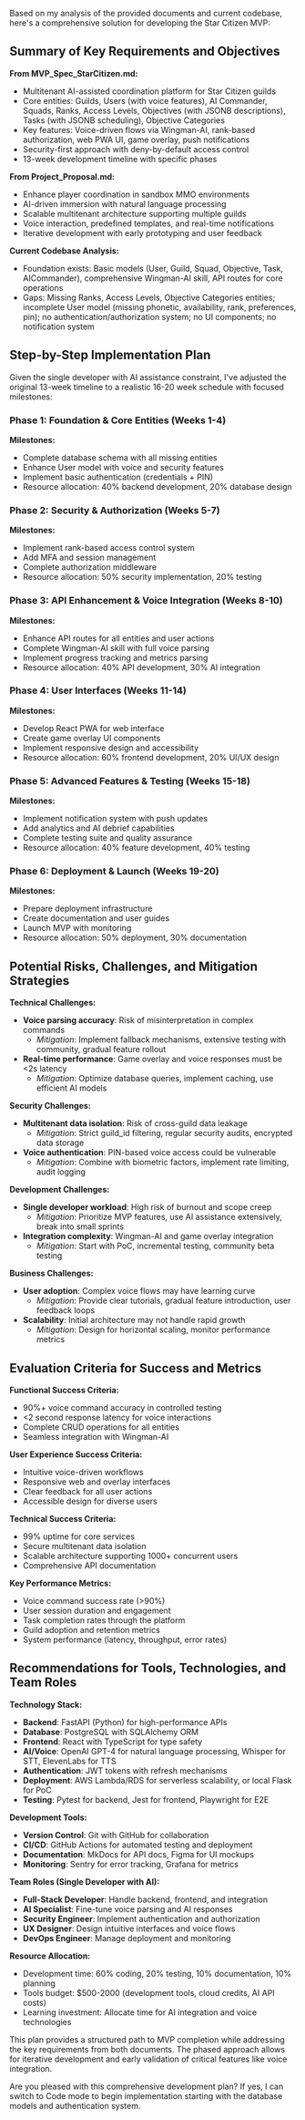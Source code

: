 Based on my analysis of the provided documents and current codebase, here's a comprehensive solution for developing the Star Citizen MVP:

## Summary of Key Requirements and Objectives

**From MVP_Spec_StarCitizen.md:**
- Multitenant AI-assisted coordination platform for Star Citizen guilds
- Core entities: Guilds, Users (with voice features), AI Commander, Squads, Ranks, Access Levels, Objectives (with JSONB descriptions), Tasks (with JSONB scheduling), Objective Categories
- Key features: Voice-driven flows via Wingman-AI, rank-based authorization, web PWA UI, game overlay, push notifications
- Security-first approach with deny-by-default access control
- 13-week development timeline with specific phases

**From Project_Proposal.md:**
- Enhance player coordination in sandbox MMO environments
- AI-driven immersion with natural language processing
- Scalable multitenant architecture supporting multiple guilds
- Voice interaction, predefined templates, and real-time notifications
- Iterative development with early prototyping and user feedback

**Current Codebase Analysis:**
- Foundation exists: Basic models (User, Guild, Squad, Objective, Task, AICommander), comprehensive Wingman-AI skill, API routes for core operations
- Gaps: Missing Ranks, Access Levels, Objective Categories entities; incomplete User model (missing phonetic, availability, rank, preferences, pin); no authentication/authorization system; no UI components; no notification system

## Step-by-Step Implementation Plan

Given the single developer with AI assistance constraint, I've adjusted the original 13-week timeline to a realistic 16-20 week schedule with focused milestones:

### Phase 1: Foundation & Core Entities (Weeks 1-4)
**Milestones:**
- Complete database schema with all missing entities
- Enhance User model with voice and security features
- Implement basic authentication (credentials + PIN)
- Resource allocation: 40% backend development, 20% database design

### Phase 2: Security & Authorization (Weeks 5-7)
**Milestones:**
- Implement rank-based access control system
- Add MFA and session management
- Complete authorization middleware
- Resource allocation: 50% security implementation, 20% testing

### Phase 3: API Enhancement & Voice Integration (Weeks 8-10)
**Milestones:**
- Enhance API routes for all entities and user actions
- Complete Wingman-AI skill with full voice parsing
- Implement progress tracking and metrics parsing
- Resource allocation: 40% API development, 30% AI integration

### Phase 4: User Interfaces (Weeks 11-14)
**Milestones:**
- Develop React PWA for web interface
- Create game overlay UI components
- Implement responsive design and accessibility
- Resource allocation: 60% frontend development, 20% UI/UX design

### Phase 5: Advanced Features & Testing (Weeks 15-18)
**Milestones:**
- Implement notification system with push updates
- Add analytics and AI debrief capabilities
- Complete testing suite and quality assurance
- Resource allocation: 40% feature development, 40% testing

### Phase 6: Deployment & Launch (Weeks 19-20)
**Milestones:**
- Prepare deployment infrastructure
- Create documentation and user guides
- Launch MVP with monitoring
- Resource allocation: 50% deployment, 30% documentation

## Potential Risks, Challenges, and Mitigation Strategies

**Technical Challenges:**
- **Voice parsing accuracy**: Risk of misinterpretation in complex commands
  - *Mitigation*: Implement fallback mechanisms, extensive testing with community, gradual feature rollout
- **Real-time performance**: Game overlay and voice responses must be <2s latency
  - *Mitigation*: Optimize database queries, implement caching, use efficient AI models

**Security Challenges:**
- **Multitenant data isolation**: Risk of cross-guild data leakage
  - *Mitigation*: Strict guild_id filtering, regular security audits, encrypted data storage
- **Voice authentication**: PIN-based voice access could be vulnerable
  - *Mitigation*: Combine with biometric factors, implement rate limiting, audit logging

**Development Challenges:**
- **Single developer workload**: High risk of burnout and scope creep
  - *Mitigation*: Prioritize MVP features, use AI assistance extensively, break into small sprints
- **Integration complexity**: Wingman-AI and game overlay integration
  - *Mitigation*: Start with PoC, incremental testing, community beta testing

**Business Challenges:**
- **User adoption**: Complex voice flows may have learning curve
  - *Mitigation*: Provide clear tutorials, gradual feature introduction, user feedback loops
- **Scalability**: Initial architecture may not handle rapid growth
  - *Mitigation*: Design for horizontal scaling, monitor performance metrics

## Evaluation Criteria for Success and Metrics

**Functional Success Criteria:**
- 90%+ voice command accuracy in controlled testing
- <2 second response latency for voice interactions
- Complete CRUD operations for all entities
- Seamless integration with Wingman-AI

**User Experience Success Criteria:**
- Intuitive voice-driven workflows
- Responsive web and overlay interfaces
- Clear feedback for all user actions
- Accessible design for diverse users

**Technical Success Criteria:**
- 99% uptime for core services
- Secure multitenant data isolation
- Scalable architecture supporting 1000+ concurrent users
- Comprehensive API documentation

**Key Performance Metrics:**
- Voice command success rate (>90%)
- User session duration and engagement
- Task completion rates through the platform
- Guild adoption and retention metrics
- System performance (latency, throughput, error rates)

## Recommendations for Tools, Technologies, and Team Roles

**Technology Stack:**
- **Backend**: FastAPI (Python) for high-performance APIs
- **Database**: PostgreSQL with SQLAlchemy ORM
- **Frontend**: React with TypeScript for type safety
- **AI/Voice**: OpenAI GPT-4 for natural language processing, Whisper for STT, ElevenLabs for TTS
- **Authentication**: JWT tokens with refresh mechanisms
- **Deployment**: AWS Lambda/RDS for serverless scalability, or local Flask for PoC
- **Testing**: Pytest for backend, Jest for frontend, Playwright for E2E

**Development Tools:**
- **Version Control**: Git with GitHub for collaboration
- **CI/CD**: GitHub Actions for automated testing and deployment
- **Documentation**: MkDocs for API docs, Figma for UI mockups
- **Monitoring**: Sentry for error tracking, Grafana for metrics

**Team Roles (Single Developer with AI):**
- **Full-Stack Developer**: Handle backend, frontend, and integration
- **AI Specialist**: Fine-tune voice parsing and AI responses
- **Security Engineer**: Implement authentication and authorization
- **UX Designer**: Design intuitive interfaces and voice flows
- **DevOps Engineer**: Manage deployment and monitoring

**Resource Allocation:**
- Development time: 60% coding, 20% testing, 10% documentation, 10% planning
- Tools budget: $500-2000 (development tools, cloud credits, AI API costs)
- Learning investment: Allocate time for AI integration and voice technologies

This plan provides a structured path to MVP completion while addressing the key requirements from both documents. The phased approach allows for iterative development and early validation of critical features like voice integration.

Are you pleased with this comprehensive development plan? If yes, I can switch to Code mode to begin implementation starting with the database models and authentication system.